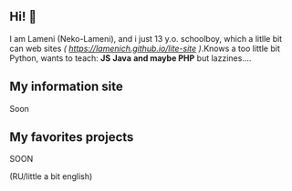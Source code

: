 ## Hi! 👋
I am Lameni (Neko-Lameni), and i just 13 y.o. schoolboy, which a litlle bit can web sites *( https://lamenich.github.io/lite-site )*.Knows a too little bit Python, wants to teach:
**JS**
**Java**
**and maybe PHP**
but lazzines....

## My information site
Soon

## My favorites projects 
SOON

(RU/little a bit english)
